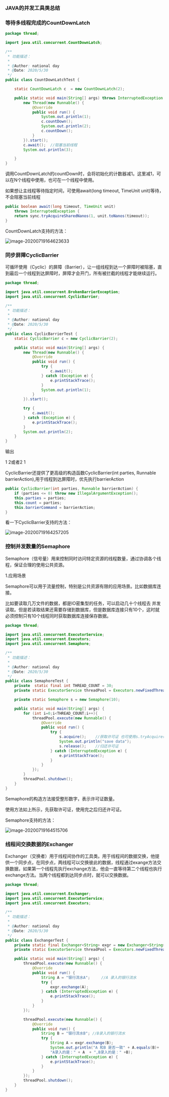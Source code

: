 ### JAVA的并发工具类总结

### 等待多线程完成的CountDownLatch

```java
package thread;

import java.util.concurrent.CountDownLatch;

/**
 * 功能描述：
 *
 * @Author: national day
 * @Date: 2020/5/30
 */
public class CountDownLatchTest {

    static CountDownLatch c  = new CountDownLatch(2);

    public static void main(String[] args) throws InterruptedException {
        new Thread(new Runnable() {
            @Override
            public void run() {
                System.out.println(1);
                c.countDown();
                System.out.println(2);
                c.countDown();
            }
        }).start();
        c.await();  //阻塞当前线程
        System.out.println(3);

    }
}
```

调用CountDownLatch的countDown时，会将初始化的计数器减1。这里减1，可以在N个线程中使用，也可在一个线程中使用。

如果想让主线程等待指定时间，可使用await(long timeout, TimeUnit unit)等待，不会阻塞当前线程

```java
public boolean await(long timeout, TimeUnit unit)
    throws InterruptedException {
    return sync.tryAcquireSharedNanos(1, unit.toNanos(timeout));
}
```

CountDownLatch支持的方法：

![image-20200719164623633](https://github.com/rainluacgq/java/blob/master/java基础/JUC/pic/image-20200719164623633.png)



### 同步屏障CyclicBarrier

可循环使用（Cyclic）的屏障（Barrier），让一组线程到达一个屏障时被阻塞，直到最后一个线程到达屏障时，屏障才会开门，所有被拦截的线程才能继续运行。

```java
package thread;

import java.util.concurrent.BrokenBarrierException;
import java.util.concurrent.CyclicBarrier;

/**
 * 功能描述：
 *
 * @Author: national day
 * @Date: 2020/5/30
 */
public class CyclicBarrierTest {
    static CyclicBarrier c = new CyclicBarrier(2);

    public static void main(String[] args) {
        new Thread(new Runnable() {
            @Override
            public void run() {
                try {
                    c.await();
                } catch (Exception e) {
                    e.printStackTrace();
                }
                System.out.println(1);
            }
        }).start();

        try {
            c.await();
        } catch (Exception e) {
            e.printStackTrace();
        }
        System.out.println(2);
    }
}
```

输出

1  2或者2 1

CyclicBarrier还提供了更高级的构造函数CyclicBarrier(int parties, Runnable barrierAction),用于线程到达屏障时，优先执行barrierAction

```java
public CyclicBarrier(int parties, Runnable barrierAction) {
    if (parties <= 0) throw new IllegalArgumentException();
    this.parties = parties;
    this.count = parties;
    this.barrierCommand = barrierAction;
}
```

看一下CyclicBarrier支持的方法：

![image-20200719164257205](https://github.com/rainluacgq/java/blob/master/java基础/JUC/pic/image-20200719164257205.png)

### 控制并发数量的Semaphore

Semaphore（信号量）用来控制同时访问特定资源的线程数量，通过协调各个线程，保证合理的使用公共资源。

1.应用场景

Semaphore可以用于流量控制，特别是公共资源有限的应用场景。比如数据库连接。

比如要读取几万文件的数据，都是IO密集型的任务，可以启动几十个线程去 并发读取。但是若读取结果还需要存储到数据库，但是数据库连接只有10个，这时就必须控制只有10个线程同时获取数据库连接保存数据。

```java
package thread;

import java.util.concurrent.ExecutorService;
import java.util.concurrent.Executors;
import java.util.concurrent.Semaphore;

/**
 * 功能描述：
 *
 * @Author: national day
 * @Date: 2020/5/30
 */
public class SemaphoreTest {
    private  static final int THREAD_COUNT = 30;
    private static ExecutorService threadPool = Executors.newFixedThreadPool(THREAD_COUNT);

    private static Semaphore s = new Semaphore(10);

    public static void main(String[] args) {
        for (int i=0;i<THREAD_COUNT;i++){
            threadPool.execute(new Runnable() {
                @Override
                public void run() {
                    try {
                        s.acquire();    //获取许可证 也可使用s.tryAcquire();
                        System.out.println("save data");
                        s.release();    //归还许可证
                    } catch (InterruptedException e) {
                        e.printStackTrace();
                    }
                }
            });
        }
        threadPool.shutdown();
    }
}
```

Semaphore的构造方法接受整形数字，表示许可证数量。

使用方法如上所示，先获取许可证，使用完之后归还许可证。

Semaphore支持的方法：

![image-20200719164515706](https://github.com/rainluacgq/java/blob/master/java基础/JUC/pic/image-20200719164515706.png)

### 线程间交换数据的Exchanger

Exchanger（交换者）用于线程间协作的工具类。用于线程间的数据交换，他提供一个同步点，在同步点，两线程可以交换彼此的数据，线程通过exange方法交换数据，如果第一个线程先执行exchange方法，他会一直等待第二个线程也执行exchange方法。当两个线程都到达同步点时，就可以交换数据。

```java
package thread;

import java.util.concurrent.Exchanger;
import java.util.concurrent.ExecutorService;
import java.util.concurrent.Executors;

/**
 * 功能描述：
 *
 * @Author: national day
 * @Date: 2020/5/30
 */
public class ExchangerTest {
    private static final Exchanger<String> exgr = new Exchanger<String>();
    private static ExecutorService threadPool = Executors.newFixedThreadPool(2);

    public static void main(String[] args) {
        threadPool.execute(new Runnable() {
            @Override
            public void run() {
                String A = "银行流水A";     //A 录入的银行流水
                try {
                    exgr.exchange(A);
                } catch (InterruptedException e) {
                    e.printStackTrace();
                }
            }
        });

        threadPool.execute(new Runnable() {
            @Override
            public void run() {
                String B = "银行流水B"; //B录入的银行流水
                try {
                    String A = exgr.exchange(B);
                    System.out.println("A 和B 是否一致" + A.equals(B)+
                    "A录入的是：" + A  + ",B录入的是：" +B);
                } catch (InterruptedException e) {
                    e.printStackTrace();
                }
            }
        });
        threadPool.shutdown();
    }
}
```